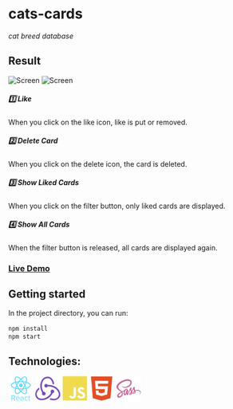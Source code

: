 # cats-cards
_cat breed database_

## Result

<img width="700" alt="Screen" src="https://github.com/eyesmaybeyes/cats-cards/assets/114153517/7f098f26-012e-43ec-9db5-941154f2a54c">
<img width="700" alt="Screen" src="https://github.com/eyesmaybeyes/cats-cards/assets/114153517/cb4bb507-de1f-45e5-a8b6-51f540499ede">

##### 1️⃣ Like
When you click on the like icon, like is put or removed.

##### 2️⃣ Delete Card
When you click on the delete icon, the card is deleted.

##### 3️⃣ Show Liked Cards
When you click on the filter button, only liked cards are displayed.

##### 4️⃣ Show All Cards
When the filter button is released, all cards are displayed again.

### [Live Demo](https://eyesmaybeyes.github.io/cats-cards/)

## Getting started

In the project directory, you can run:
```
npm install
npm start
```
## Technologies:
<p>
<img src="https://github.com/devicons/devicon/blob/master/icons/react/react-original-wordmark.svg" alt="React" width="50px"/>
<img src="https://github.com/devicons/devicon/blob/master/icons/redux/redux-original.svg" alt="Redux" width="50px"/>
<img src="https://github.com/devicons/devicon/blob/master/icons/javascript/javascript-plain.svg" alt="JS" width="50px"/>
<img src="https://github.com/devicons/devicon/blob/master/icons/html5/html5-plain.svg" alt="HTML" width="50px"/>
<img src="https://github.com/devicons/devicon/blob/master/icons/sass/sass-original.svg" alt="SASS" width="50px"/>
</p>
